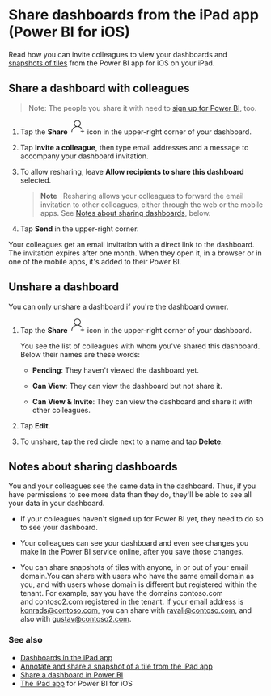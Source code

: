 <properties 
   pageTitle="Share dashboards from the iPad app"
   description="Read how you can invite colleagues to view your dashboards and snapshots of tiles from the Power BI app for iOS on your iPad."
   services="powerbi" 
   documentationCenter="" 
   authors="maggiesMSFT" 
   manager="mblythe" 
   backup=""
   editor=""
   tags=""
   qualityFocus="no"
   qualityDate=""/>
 
<tags
   ms.service="powerbi"
   ms.devlang="NA"
   ms.topic="article"
   ms.tgt_pltfrm="NA"
   ms.workload="powerbi"
   ms.date="06/17/2016"
   ms.author="maggies"/>

# Share dashboards from the iPad app (Power BI for iOS)

Read how you can invite colleagues to view your dashboards and [snapshots of tiles](powerbi-mobile-annotate-and-share-a-snapshot-from-the-ipad-app.md) from the Power BI app for iOS on your iPad.

## Share a dashboard with colleagues

>Note: The people you share it with need to [sign up for Power BI](https://powerbi.microsoft.com), too.

1.  Tap the **Share** ![](media/powerbi-mobile-share-dashboards-from-the-ipad-app/pbi_ipad_shareiconblk.png) icon in the upper-right corner of your dashboard.

2.  Tap **Invite a colleague**, then type email addresses and a message to accompany your dashboard invitation.

3.  To allow resharing, leave **Allow recipients to share this dashboard** selected.

    >**Note**   Resharing allows your colleagues to forward the email invitation to other colleagues, either through the web or the mobile apps. See [Notes about sharing dashboards](powerbi-mobile-share-dashboards-from-the-ipad-app.md#notes-about-sharing-dashboards), below.

4.  Tap **Send** in the upper-right corner.

Your colleagues get an email invitation with a direct link to the dashboard. The invitation expires after one month. When they open it, in a browser or in one of the mobile apps, it's added to their Power BI.

## Unshare a dashboard

You can only unshare a dashboard if you're the dashboard owner.

1.  Tap the **Share** ![](media/powerbi-mobile-share-dashboards-from-the-ipad-app/pbi_ipad_shareiconblk.png) icon in the upper-right corner of your dashboard.

    You see the list of colleagues with whom you've shared this dashboard. Below their names are these words:

    -   **Pending**: They haven't viewed the dashboard yet.

    -   **Can View**: They can view the dashboard but not share it.

    -   **Can View & Invite**: They can view the dashboard and share it with other colleagues.

2.  Tap **Edit**.

3.  To unshare, tap the red circle next to a name and tap **Delete**.

## Notes about sharing dashboards

You and your colleagues see the same data in the dashboard. Thus, if you have permissions to see more data than they do, they'll be able to see all your data in your dashboard.

-   If your colleagues haven't signed up for Power BI yet, they need to do so to see your dashboard.

-   Your colleagues can see your dashboard and even see changes you make in the Power BI service online, after you save those changes.

-   You can share snapshots of tiles with anyone, in or out of your email domain.You can share with users who have the same email domain as you, and with users whose domain is different but registered within the tenant. For example, say you have the domains contoso.com and contoso2.com registered in the tenant. If your email address is konrads@contoso.com, you can share with ravali@contoso.com, and also with gustav@contoso2.com.

### See also

- [Dashboards in the iPad app](powerbi-mobile-dashboards-on-the-ipad-app.md)
- [Annotate and share a snapshot of a tile from the iPad app](powerbi-mobile-annotate-and-share-a-snapshot-from-the-ipad-app.md)
- [Share a dashboard in Power BI](powerbi-service-share-unshare-dashboard.md)
- [The iPad app](powerbi-mobile-iphone-app-get-started.md) for Power BI for iOS
